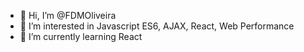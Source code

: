 - 👋 Hi, I’m @FDMOliveira
- 👀 I’m interested in Javascript ES6, AJAX, React, Web Performance
- 🌱 I’m currently learning React

<!---
FDMOliveira/FDMOliveira is a ✨ special ✨ repository because its `README.md` (this file) appears on your GitHub profile.
You can click the Preview link to take a look at your changes.
--->
